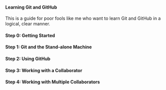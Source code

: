 #### Learning Git and GitHub

This is a guide for poor fools like me who want to learn Git and GitHub in a logical, clear manner.

#### Step 0: Getting Started



#### Step 1: Git and the Stand-alone Machine



#### Step 2: Using GitHub



#### Step 3: Working with a Collaborator



#### Step 4: Working with Multiple Collaborators
